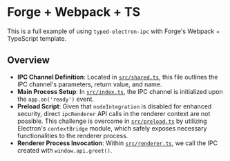 # Forge + Webpack + TS

This is a full example of using `typed-electron-ipc` with Forge's Webpack + TypeScript template.

## Overview

- **IPC Channel Definition**: Located in [`src/shared.ts`](src/shared.ts), this file outlines the IPC channel's parameters, return value, and name.
- **Main Process Setup**: In [`src/index.ts`](src/index.ts), the IPC channel is initialized upon the `app.on('ready')` event.
- **Preload Script**: Given that `nodeIntegration` is disabled for enhanced security, direct `ipcRenderer` API calls in the renderer context are not possible. This challenge is overcome in [`src/preload.ts`](src/preload.ts) by utilizing Electron's `contextBridge` module, which safely exposes necessary functionalities to the renderer process.
- **Renderer Process Invocation**: Within [`src/renderer.ts`](src/renderer.ts), we call the IPC created with `window.api.greet()`.

